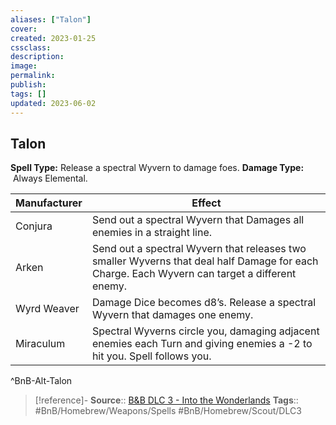 ```yaml
---
aliases: ["Talon"]
cover: 
created: 2023-01-25
cssclass: 
description: 
image: 
permalink: 
publish: 
tags: []
updated: 2023-06-02
---
```


## Talon

**Spell Type:** Release a spectral Wyvern to damage foes.
**Damage Type:**  Always Elemental.

| Manufacturer | Effect |
|---|---|
| Conjura | Send out a spectral Wyvern that Damages all enemies in a straight line. |
| Arken | Send out a spectral Wyvern that releases two smaller Wyverns that deal half Damage for each Charge. Each Wyvern can target a different enemy. |
| Wyrd Weaver | Damage Dice becomes d8’s. Release a spectral Wyvern that damages one enemy. |
| Miraculum | Spectral Wyverns circle you, damaging adjacent enemies each Turn and giving enemies a -2 to hit you. Spell follows you. |
^BnB-Alt-Talon

> [!reference]-
> **Source**:: [B&B DLC 3 - Into the Wonderlands](https://docs.google.com/document/d/1MLOgrWwcLNTnP9PuXrKiLImy7SUh4hXO8arVUAlmdp0/edit)
> **Tags**:: #BnB/Homebrew/Weapons/Spells #BnB/Homebrew/Scout/DLC3 
